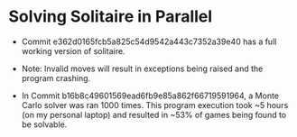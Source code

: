 # Solving Solitaire in Parallel
 
* Commit e362d0165fcb5a825c54d9542a443c7352a39e40 has a full working version of solitaire.
* Note: Invalid moves will result in exceptions being raised and the program crashing. 

* In Commit b16b8c49601569ead6fb9e85a862f66719591964, a Monte Carlo solver was ran 1000 times. This program execution took ~5 hours (on my personal laptop) and resulted in ~53% of games being found to be solvable.  

